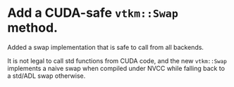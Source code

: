 # Add a CUDA-safe `vtkm::Swap` method.

Added a swap implementation that is safe to call from all backends.

It is not legal to call std functions from CUDA code, and the new
`vtkm::Swap` implements a naive swap when compiled under NVCC while
falling back to a std/ADL swap otherwise.
